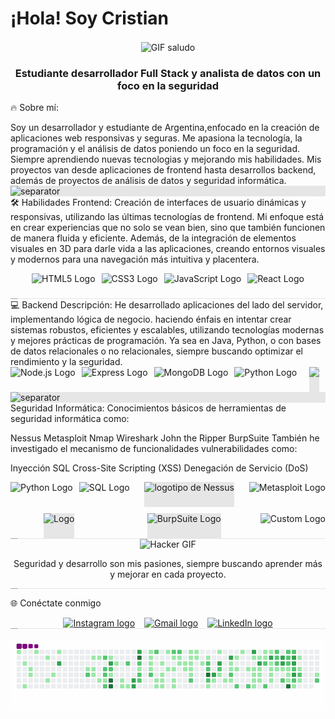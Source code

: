 # ¡Hola! Soy Cristian
<p align="center"> <img src="https://user-images.githubusercontent.com/74038190/214644152-52f47eb3-5e31-4f47-8758-05c9468d5596.gif" alt="GIF saludo" style="vertical-align: middle; width: 55px; height: 75px;" /> <h3 align="center">Estudiante desarrollador Full Stack y analista de datos con un foco en la seguridad</h3> </p>
🔥 Sobre mí:

Soy un desarrollador y estudiante de Argentina,enfocado en la creación de aplicaciones web responsivas y seguras. Me apasiona la tecnología, la programación y el análisis de datos poniendo un foco en la seguridad. Siempre aprendiendo nuevas tecnologias y mejorando mis habilidades. Mis proyectos van desde aplicaciones de frontend hasta desarrollos backend, además de proyectos de análisis de datos y seguridad informática.
<img style="display: block; margin: auto; background-color: hsl(0, 0%, 90%); width: 100vw; height: auto;" src="https://user-images.githubusercontent.com/74038190/212284115-f47cd8ff-2ffb-4b04-b5bf-4d1c14c0247f.gif" alt="separator" />
🛠️ Habilidades Frontend:
Creación de interfaces de usuario dinámicas y responsivas, utilizando las últimas tecnologías de frontend. Mi enfoque está en crear experiencias que no solo se vean bien, sino que también funcionen de manera fluida y eficiente. Además, de la integración de elementos visuales en 3D para darle vida a las aplicaciones, creando entornos visuales y modernos para una navegación más intuitiva y placentera.
<div style="display: flex; justify-content: center; gap: 10px;"> <img src="https://cdn.jsdelivr.net/gh/devicons/devicon/icons/html5/html5-original.svg" height="40" alt="HTML5 Logo"/> <img src="https://cdn.jsdelivr.net/gh/devicons/devicon/icons/css3/css3-original.svg" height="40" alt="CSS3 Logo"/> <img src="https://cdn.jsdelivr.net/gh/devicons/devicon/icons/javascript/javascript-original.svg" height="40" alt="JavaScript Logo"/> <img src="https://cdn.jsdelivr.net/gh/devicons/devicon/icons/react/react-original.svg" height="40" alt="React Logo"/> </div>
<img style="display: block; margin: auto; background-color: hsl(0, 0%, 90%);" src="https://user-images.githubusercontent.com/74038190/212284115-f47cd8ff-2ffb-4b04-b5bf-4d1c14c0247f.gif" width="100%" height="1" alt="separator" />
💻 Backend Descripción: 
He desarrollado aplicaciones del lado del servidor, implementando lógica de negocio. haciendo énfais en intentar crear sistemas robustos, eficientes y escalables, utilizando tecnologías modernas y mejores prácticas de programación. Ya sea en Java, Python, o con bases de datos relacionales o no relacionales, siempre buscando optimizar el rendimiento y la seguridad.
<div style="display: flex; justify-content: center; gap: 10px;"> <img src="https://cdn.jsdelivr.net/gh/devicons/devicon/icons/nodejs/nodejs-original.svg" height="40" alt="Node.js Logo"/> <img src="https://cdn.jsdelivr.net/gh/devicons/devicon/icons/express/express-original.svg" height="40" alt="Express Logo"/> <img src="https://cdn.jsdelivr.net/gh/devicons/devicon/icons/mongodb/mongodb-original.svg" height="40" alt="MongoDB Logo"/> <img src="https://cdn.jsdelivr.net/gh/devicons/devicon/icons/python/python-original.svg" height="40" alt="Python Logo"/> <img style="display: block; -webkit-user-select: none; margin: auto; background-color: hsl(0, 0%, 90%); transition: background-color 300ms;" src="https://logowik.com/content/uploads/images/731_java.jpg" height="40" /> </div>
<img style="display: block; margin: auto; background-color: hsl(0, 0%, 90%); width: 100vw; height: auto;" src="https://user-images.githubusercontent.com/74038190/212284115-f47cd8ff-2ffb-4b04-b5bf-4d1c14c0247f.gif" alt="separator" />
Seguridad Informática:
Conocimientos básicos de herramientas de seguridad informática como:

Nessus
Metasploit
Nmap
Wireshark
John the Ripper
BurpSuite
También he investigado el mecanismo de funcionalidades vulnerabilidades como:

Inyección SQL
Cross-Site Scripting (XSS)
Denegación de Servicio (DoS)
<div style="display: flex; justify-content: center; gap: 10px; flex-wrap: wrap;">
  <img src="https://cdn.jsdelivr.net/gh/devicons/devicon/icons/python/python-original.svg" height="40" alt="Python Logo"/>
  <img src="https://cdn.jsdelivr.net/gh/devicons/devicon/icons/mysql/mysql-original.svg" height="40" alt="SQL Logo"/>
  <img title="logotipo de Nessus" src="https://cdn.dribbble.com/users/238042/screenshots/1014644/media/7b44a4b9b6845236b28cfc66de2f95a7.png" height="40" style="display: block; -webkit-user-select: none; max-width: 100%; margin: auto; background-color: hsl(0, 0%, 90%); transition: background-color 300ms;" />
  <img src="https://img.icons8.com/?size=256w&id=97AFS4JiW8vx&format=png" height="40" alt="Metasploit Logo"/>
  <img alt="Logo" src="https://miro.medium.com/v2/resize:fit:931/1*apOap4Yzzzuh3hht_dK6hQ.jpeg" height="40" style="display: block; -webkit-user-select: none; max-width: 100%; margin: auto; background-color: hsl(0, 0%, 90%); transition: background-color 300ms;" />
  <img style="display: block;-webkit-user-select: none;max-width: 100%;margin: auto;background-color: hsl(0, 0%, 90%);transition: background-color 300ms;" src="https://upload.wikimedia.org/wikipedia/commons/e/e6/Logo_burpsuite.jpg" height="40" alt="BurpSuite Logo"/>
  <img src="https://github.com/user-attachments/assets/2bf7ac58-7ad1-44b1-94cf-48e3bf0d3d3c" height="40" alt="Custom Logo"/>
</div>

<img style="display: block; margin: auto; background-color: hsl(0, 0%, 90%);" src="https://user-images.githubusercontent.com/74038190/212284115-f47cd8ff-2ffb-4b04-b5bf-4d1c14c0247f.gif" width="100%" height="1" alt="separator" />

<div align="center"> <img src="https://media1.tenor.com/images/1cc06bb6e5b82e70b689e3ff17ec0a2d/tenor.gif" width="400" height="auto" alt="Hacker GIF" /> <p align="center"> Seguridad y desarrollo son mis pasiones, siempre buscando aprender más y mejorar en cada proyecto. </p> </div>
<img style="display: block; margin: auto; background-color: hsl(0, 0%, 90%);" src="https://user-images.githubusercontent.com/74038190/212284115-f47cd8ff-2ffb-4b04-b5bf-4d1c14c0247f.gif" width="100%" height="1" alt="separator" />

🌐 Conéctate conmigo
<div style="display: flex; justify-content: center; gap: 15px;"> <a href="https://www.instagram.com/tu_perfil" target="_blank" rel="noopener noreferrer"> <img src="https://img.shields.io/static/v1?message=Instagram&logo=instagram&label=&color=E4405F&logoColor=white&labelColor=&style=for-the-badge" height="35" alt="Instagram logo" /> </a> <a href="mailto:jerybbkuuukkrjhwioio@gmail.com" target="_blank" rel="noopener noreferrer"> <img src="https://img.shields.io/static/v1?message=Gmail&logo=gmail&label=&color=D14836&logoColor=white&labelColor=&style=for-the-badge" height="35" alt="Gmail logo" /> </a> <a href="https://www.linkedin.com/in/tu-perfil" target="_blank" rel="noopener noreferrer"> <img src="https://img.shields.io/static/v1?message=LinkedIn&logo=linkedin&label=&color=0077B5&logoColor=white&labelColor=&style=for-the-badge" height="35" alt="LinkedIn logo" /> </a> </div>
<img style="display: block; margin: auto; background-color: hsl(0, 0%, 90%);" src="https://user-images.githubusercontent.com/74038190/212284115-f47cd8ff-2ffb-4b04-b5bf-4d1c14c0247f.gif" width="100%" height="1" alt="separator" />

<p align="center"> <img src="https://raw.githubusercontent.com/Platane/snk/output/github-contribution-grid-snake.gif" alt="GitHub Snake" /> </p>
